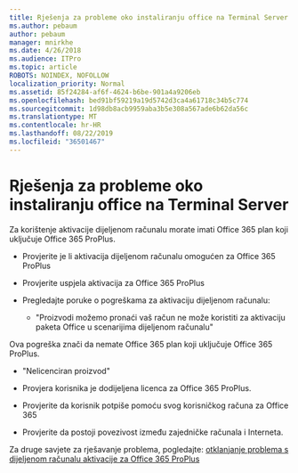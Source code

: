 ```yaml
---
title: Rješenja za probleme oko instaliranju office na Terminal Server
ms.author: pebaum
author: pebaum
manager: mnirkhe
ms.date: 4/26/2018
ms.audience: ITPro
ms.topic: article
ROBOTS: NOINDEX, NOFOLLOW
localization_priority: Normal
ms.assetid: 85f24284-af6f-4624-b6be-901a4a9206eb
ms.openlocfilehash: bed91bf59219a19d5742d3ca4a61718c34b5c774
ms.sourcegitcommit: 1d98db8acb9959aba3b5e308a567ade6b62da56c
ms.translationtype: MT
ms.contentlocale: hr-HR
ms.lasthandoff: 08/22/2019
ms.locfileid: "36501467"
---
```

# <a name="solutions-for-issues-around-installing-office-on-a-terminal-server"></a>Rješenja za probleme oko instaliranju office na Terminal Server

Za korištenje aktivacije dijeljenom računalu morate imati Office 365 plan koji uključuje Office 365 ProPlus.
  
- Provjerite je li aktivacija dijeljenom računalu omogućen za Office 365 ProPlus
    
- Provjerite uspjela aktivacija za Office 365 ProPlus
    
- Pregledajte poruke o pogreškama za aktivaciju dijeljenom računalu:
    
  - "Proizvodi možemo pronaći vaš račun ne može koristiti za aktivaciju paketa Office u scenarijima dijeljenom računalu"
  
Ova pogreška znači da nemate Office 365 plan koji uključuje Office 365 ProPlus.
    
  - "Nelicenciran proizvod"
    
  - Provjera korisnika je dodijeljena licenca za Office 365 ProPlus.
    
  - Provjerite da korisnik potpiše pomoću svog korisničkog računa za Office 365
    
  - Provjerite da postoji povezivost između zajedničke računala i Interneta.
    
Za druge savjete za rješavanje problema, pogledajte: [otklanjanje problema s dijeljenom računalu aktivacije za Office 365 ProPlus](https://docs.microsoft.com/DeployOffice/troubleshoot-issues-with-shared-computer-activation-for-office-365-proplus)
  

